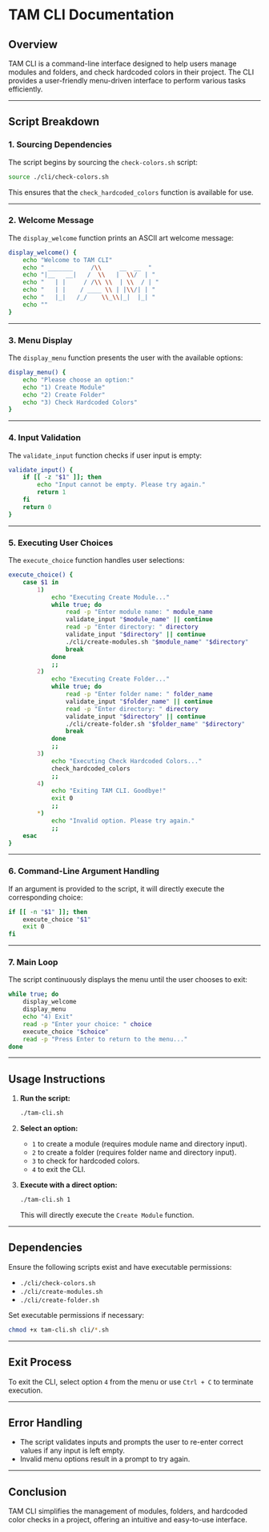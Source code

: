# TAM CLI Documentation

## Overview
TAM CLI is a command-line interface designed to help users manage modules and folders, and check hardcoded colors in their project. The CLI provides a user-friendly menu-driven interface to perform various tasks efficiently.

---

## Script Breakdown

### 1. **Sourcing Dependencies**
The script begins by sourcing the `check-colors.sh` script:
```bash
source ./cli/check-colors.sh
```
This ensures that the `check_hardcoded_colors` function is available for use.

---

### 2. **Welcome Message**
The `display_welcome` function prints an ASCII art welcome message:
```bash
display_welcome() {
    echo "Welcome to TAM CLI"
    echo " _______     /\\     __  __  "
    echo "|__   __|   /  \\   |  \\/  | "
    echo "   | |     / /\\ \\  | \\  / | "
    echo "   | |    / ____ \\ | |\\/| | "
    echo "   |_|   /_/    \\_\\|_|  |_| "
    echo ""
}
```

---

### 3. **Menu Display**
The `display_menu` function presents the user with the available options:
```bash
display_menu() {
    echo "Please choose an option:"
    echo "1) Create Module"
    echo "2) Create Folder"
    echo "3) Check Hardcoded Colors"
}
```

---

### 4. **Input Validation**
The `validate_input` function checks if user input is empty:
```bash
validate_input() {
    if [[ -z "$1" ]]; then
        echo "Input cannot be empty. Please try again."
        return 1
    fi
    return 0
}
```

---

### 5. **Executing User Choices**
The `execute_choice` function handles user selections:
```bash
execute_choice() {
    case $1 in
        1)
            echo "Executing Create Module..."
            while true; do
                read -p "Enter module name: " module_name
                validate_input "$module_name" || continue
                read -p "Enter directory: " directory
                validate_input "$directory" || continue
                ./cli/create-modules.sh "$module_name" "$directory"
                break
            done
            ;;
        2)
            echo "Executing Create Folder..."
            while true; do
                read -p "Enter folder name: " folder_name
                validate_input "$folder_name" || continue
                read -p "Enter directory: " directory
                validate_input "$directory" || continue
                ./cli/create-folder.sh "$folder_name" "$directory"
                break
            done
            ;;
        3)
            echo "Executing Check Hardcoded Colors..."
            check_hardcoded_colors
            ;;
        4)
            echo "Exiting TAM CLI. Goodbye!"
            exit 0
            ;;
        *)
            echo "Invalid option. Please try again."
            ;;
    esac
}
```

---

### 6. **Command-Line Argument Handling**
If an argument is provided to the script, it will directly execute the corresponding choice:
```bash
if [[ -n "$1" ]]; then
    execute_choice "$1"
    exit 0
fi
```

---

### 7. **Main Loop**
The script continuously displays the menu until the user chooses to exit:
```bash
while true; do
    display_welcome
    display_menu
    echo "4) Exit"
    read -p "Enter your choice: " choice
    execute_choice "$choice"
    read -p "Press Enter to return to the menu..."
done
```

---

## Usage Instructions

1. **Run the script:**
   ```bash
   ./tam-cli.sh
   ```

2. **Select an option:**
   - `1` to create a module (requires module name and directory input).
   - `2` to create a folder (requires folder name and directory input).
   - `3` to check for hardcoded colors.
   - `4` to exit the CLI.

3. **Execute with a direct option:**
   ```bash
   ./tam-cli.sh 1
   ```
   This will directly execute the `Create Module` function.

---

## Dependencies
Ensure the following scripts exist and have executable permissions:
- `./cli/check-colors.sh`
- `./cli/create-modules.sh`
- `./cli/create-folder.sh`

Set executable permissions if necessary:
```bash
chmod +x tam-cli.sh cli/*.sh
```

---

## Exit Process
To exit the CLI, select option `4` from the menu or use `Ctrl + C` to terminate execution.

---

## Error Handling
- The script validates inputs and prompts the user to re-enter correct values if any input is left empty.
- Invalid menu options result in a prompt to try again.

---

## Conclusion
TAM CLI simplifies the management of modules, folders, and hardcoded color checks in a project, offering an intuitive and easy-to-use interface.


